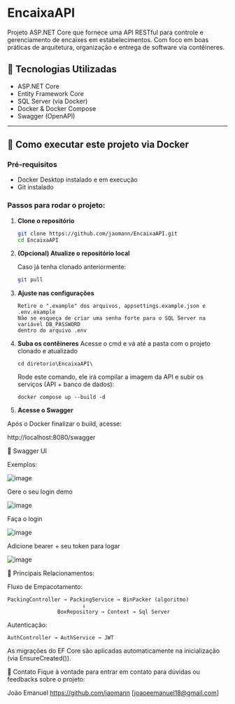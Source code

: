 # EncaixaAPI

Projeto ASP.NET Core que fornece uma API RESTful para controle e gerenciamento de encaixes em estabelecimentos. Com foco em boas práticas de arquitetura, organização e entrega de software via contêineres.

## 🔧 Tecnologias Utilizadas

- ASP.NET Core
- Entity Framework Core
- SQL Server (via Docker)
- Docker & Docker Compose
- Swagger (OpenAPI)

---

## 🚀 Como executar este projeto via Docker

### Pré-requisitos

- Docker Desktop instalado e em execução
- Git instalado

### Passos para rodar o projeto:

1. **Clone o repositório**

   ```bash
   git clone https://github.com/jaomann/EncaixaAPI.git
   cd EncaixaAPI

2. **(Opcional) Atualize o repositório local**

    Caso já tenha clonado anteriormente:
    ```bash
    git pull

3. **Ajuste nas configurações**
   ```
   Retire o ".example" dos arquivos, appsettings.example.json e .env.example
   Não se esqueça de criar uma senha forte para o SQL Server na variável DB_PASSWORD
   dentro do arquivo .env

3. **Suba os contêineres**
    Acesse o cmd e vá até a pasta com o projeto clonado e atualizado
      ```
      cd diretorio\EncaixaAPI\
      ```
      
    Rode este comando, ele irá compilar a imagem da API e subir os serviços (API + banco de dados):

       docker compose up --build -d

5. **Acesse o Swagger**

Após o Docker finalizar o build, acesse:

http://localhost:8080/swagger

📸 Swagger UI


Exemplos:


![image](https://github.com/user-attachments/assets/09d7f764-df3b-4636-aec1-d5885a889a6a)

Gere o seu login demo

![image](https://github.com/user-attachments/assets/0107e7d0-4883-4027-8d55-f6fa01353457)

Faça o login

![image](https://github.com/user-attachments/assets/108aa5ff-17fa-46e3-8ebc-542d12b7a2a6)

Adicione bearer + seu token para logar

![image](https://github.com/user-attachments/assets/3b270a6a-2cac-4d33-b099-d62ca2e589ac)


📌 Principais Relacionamentos:

  Fluxo de Empacotamento:

    PackingController → PackingService → BinPacker (algoritmo)
                            ↓
                    BoxRepository → Context → Sql Server
  Autenticação:
    
    AuthController → AuthService → JWT

As migrações do EF Core são aplicadas automaticamente na inicialização (via EnsureCreated()).

🤝 Contato
Fique à vontade para entrar em contato para dúvidas ou feedbacks sobre o projeto:

João Emanuel
https://github.com/jaomann
[joaoeemanuel18@gmail.com]
